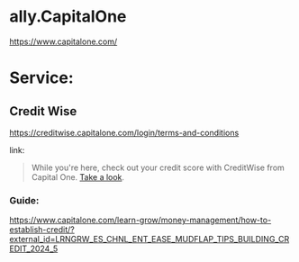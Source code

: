 # ally.CapitalOne
https://www.capitalone.com/

# Service:
## Credit Wise
https://creditwise.capitalone.com/login/terms-and-conditions

link:
>While you're here, check out your credit score with CreditWise from Capital One. [Take a look](https://creditwise.capitalone.com/authenticated).

### Guide:
https://www.capitalone.com/learn-grow/money-management/how-to-establish-credit/?external_id=LRNGRW_ES_CHNL_ENT_EASE_MUDFLAP_TIPS_BUILDING_CREDIT_2024_5
